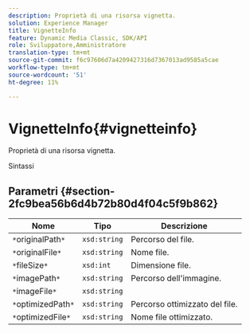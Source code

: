 ```yaml
---
description: Proprietà di una risorsa vignetta.
solution: Experience Manager
title: VignetteInfo
feature: Dynamic Media Classic, SDK/API
role: Sviluppatore,Amministratore
translation-type: tm+mt
source-git-commit: f6c97606d7a4209427316d7367013ad9585a5cae
workflow-type: tm+mt
source-wordcount: '51'
ht-degree: 11%

---
```



# VignetteInfo{#vignetteinfo}

Proprietà di una risorsa vignetta.

Sintassi

## Parametri {#section-2fc9bea56b6d4b72b80d4f04c5f9b862}

| Nome | Tipo | Descrizione |
|---|---|---|
| `*`originalPath`*` | `xsd:string` | Percorso del file. |
| `*`originalFile`*` | `xsd:string` | Nome file. |
| `*`fileSize`*` | `xsd:int` | Dimensione file. |
| `*`imagePath`*` | `xsd:string` | Percorso dell&#39;immagine. |
| `*`imageFile`*` | `xsd:string` |  |
| `*`optimizedPath`*` | `xsd:string` | Percorso ottimizzato del file. |
| `*`optimizedFile`*` | `xsd:string` | Nome file ottimizzato. |

